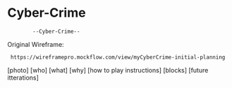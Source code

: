 # Cyber-Crime
            --Cyber-Crime--


Original Wireframe:

     https://wireframepro.mockflow.com/view/myCyberCrime-initial-planning

[photo]
            [who]
            [what]
            [why]
            [how to play instructions]
            [blocks]
            [future itterations]
